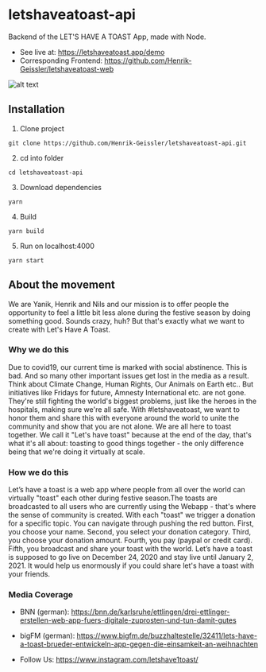 
# letshaveatoast-api

Backend of the LET'S HAVE A TOAST App, made with Node.

- See live at: https://letshaveatoast.app/demo
- Corresponding Frontend: https://github.com/Henrik-Geissler/letshaveatoast-web

![alt text](https://letshaveatoast.app/img/media.png)
## Installation

1. Clone project

```
git clone https://github.com/Henrik-Geissler/letshaveatoast-api.git
```

2. cd into folder

```
cd letshaveatoast-api
```

3. Download dependencies

```
yarn
```

4. Build

```
yarn build
```

5. Run on localhost:4000

```
yarn start
```

## About the movement

We are Yanik, Henrik and Nils and our mission is to offer people the opportunity to feel a little bit less alone during the festive season by doing something good. Sounds crazy, huh? But that's exactly what we want to create with Let's Have A Toast.

### Why we do this

Due to covid19, our current time is marked with social abstinence. This is bad. And so many other important issues get lost in the media as a result. Think about Climate Change, Human Rights, Our Animals on Earth etc.. But initiatives like Fridays for future, Amnesty International etc. are not gone. They're still fighting the world's biggest problems, just like the heroes in the hospitals, making sure we're all safe. With #letshaveatoast, we want to honor them and share this with everyone around the world to unite the community and show that you are not alone. We are all here to toast together. We call it "Let's have toast" because at the end of the day, that's what it's all about: toasting to good things together - the only difference being that we're doing it virtually at scale.

### How we do this

Let’s have a toast is a web app where people from all over the world can virtually "toast" each other during festive season.The toasts are broadcasted to all users who are currently using the Webapp - that's where the sense of community is created. With each "toast" we trigger a donation for a specific topic. You can navigate through pushing the red button. First, you choose your name. Second, you select your donation category. Third, you choose your donation amount. Fourth, you pay (paypal or credit card). Fifth, you broadcast and share your toast with the world. Let’s have a toast is supposed to go live on December 24, 2020 and stay live until January 2, 2021. It would help us enormously if you could share let's have a toast with your friends.

### Media Coverage

- BNN (german): https://bnn.de/karlsruhe/ettlingen/drei-ettlinger-erstellen-web-app-fuers-digitale-zuprosten-und-tun-damit-gutes
- bigFM (german): https://www.bigfm.de/buzzhaltestelle/32411/lets-have-a-toast-brueder-entwickeln-app-gegen-die-einsamkeit-an-weihnachten

- Follow Us: https://www.instagram.com/letshave1toast/

